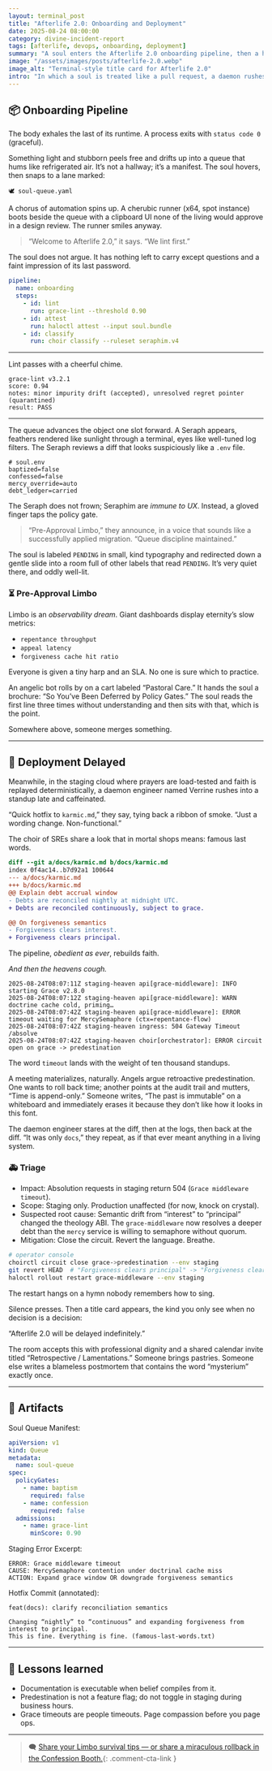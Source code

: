 ```yaml
---
layout: terminal_post
title: "Afterlife 2.0: Onboarding and Deployment"
date: 2025-08-24 08:00:00
category: divine-incident-report
tags: [afterlife, devops, onboarding, deployment]
summary: "A soul enters the Afterlife 2.0 onboarding pipeline, then a hotfix derails deployment with a Grace middleware timeout."
image: "/assets/images/posts/afterlife-2.0.webp"
image_alt: "Terminal-style title card for Afterlife 2.0"
intro: "In which a soul is treated like a pull request, a daemon rushes a hotfix, and Heaven's staging cluster reminds everyone that eternity is still subject to timeouts."
---
```


## 📦 Onboarding Pipeline

The body exhales the last of its runtime. A process exits with `status code 0` (graceful).     

Something light and stubborn peels free and drifts up into a queue that hums like refrigerated air. It’s not a hallway; it’s a manifest. The soul hovers, then snaps to a lane marked:

`🕊️ soul-queue.yaml`

A chorus of automation spins up. A cherubic runner (x64, spot instance) boots beside the queue with a clipboard UI none of the living would approve in a design review. The runner smiles anyway.

> “Welcome to Afterlife 2.0,” it says. “We lint first.”

The soul does not argue. It has nothing left to carry except questions and a faint impression of its last password.

```yaml
pipeline:
  name: onboarding
  steps:
    - id: lint
      run: grace-lint --threshold 0.90
    - id: attest
      run: haloctl attest --input soul.bundle
    - id: classify
      run: choir classify --ruleset seraphim.v4
```
---
Lint passes with a cheerful chime.

```
grace-lint v3.2.1
score: 0.94
notes: minor impurity drift (accepted), unresolved regret pointer (quarantined)
result: PASS
```
---
The queue advances the object one slot forward. A Seraph appears, feathers rendered like sunlight through a terminal, eyes like well-tuned log filters. The Seraph reviews a diff that looks suspiciously like a `.env` file.

```env
# soul.env
baptized=false
confessed=false
mercy_override=auto
debt_ledger=carried
```

The Seraph does not frown; Seraphim are *immune to UX*. Instead, a gloved finger taps the policy gate.

> “Pre-Approval Limbo,” they announce, in a voice that sounds like a successfully applied migration. “Queue discipline maintained.”

The soul is labeled `PENDING` in small, kind typography and redirected down a gentle slide into a room full of other labels that read `PENDING`. It’s very quiet there, and oddly well-lit.

### ⏳ Pre-Approval Limbo

Limbo is an *observability dream*. Giant dashboards display eternity’s slow metrics:

- `repentance throughput`
- `appeal latency`
- `forgiveness cache hit ratio`

Everyone is given a tiny harp and an SLA. No one is sure which to practice.

An angelic bot rolls by on a cart labeled “Pastoral Care.” It hands the soul a brochure: “So You’ve Been Deferred by Policy Gates.” The soul reads the first line three times without understanding and then sits with that, which is the point.

Somewhere above, someone merges something.

---

## 🔄 Deployment Delayed

Meanwhile, in the staging cloud where prayers are load-tested and faith is replayed deterministically, a daemon engineer named Verrine rushes into a standup late and caffeinated.

“Quick hotfix to `karmic.md`,” they say, tying back a ribbon of smoke. “Just a wording change. Non-functional.”

The choir of SREs share a look that in mortal shops means: famous last words.

```diff
diff --git a/docs/karmic.md b/docs/karmic.md
index 0f4ac14..b7d92a1 100644
--- a/docs/karmic.md
+++ b/docs/karmic.md
@@ Explain debt accrual window
- Debts are reconciled nightly at midnight UTC.
+ Debts are reconciled continuously, subject to grace.

@@ On forgiveness semantics
- Forgiveness clears interest.
+ Forgiveness clears principal.
```

The pipeline, *obedient as ever*, rebuilds faith.

*And then the heavens cough.*

```
2025-08-24T08:07:11Z staging-heaven api[grace-middleware]: INFO  starting Grace v2.8.0
2025-08-24T08:07:12Z staging-heaven api[grace-middleware]: WARN  doctrine cache cold, priming…
2025-08-24T08:07:42Z staging-heaven api[grace-middleware]: ERROR timeout waiting for MercySemaphore (ctx=repentance-flow)
2025-08-24T08:07:42Z staging-heaven ingress: 504 Gateway Timeout /absolve
2025-08-24T08:07:42Z staging-heaven choir[orchestrator]: ERROR circuit open on grace -> predestination
```

The word `timeout` lands with the weight of ten thousand standups.

A meeting materializes, naturally. Angels argue retroactive predestination. One wants to roll back time; another points at the audit trail and mutters, “Time is append-only.” Someone writes, “The past is immutable” on a whiteboard and immediately erases it because they don’t like how it looks in this font.

The daemon engineer stares at the diff, then at the logs, then back at the diff. “It was only `docs`,” they repeat, as if that ever meant anything in a living system.

### 🚑 Triage

- Impact: Absolution requests in staging return 504 (`Grace middleware timeout`).
- Scope: Staging only. Production unaffected (for now, knock on crystal).
- Suspected root cause: Semantic drift from “interest” to “principal” changed the theology ABI. The `grace-middleware` now resolves a deeper debt than the `mercy` service is willing to semaphore without quorum.
- Mitigation: Close the circuit. Revert the language. Breathe.

```sh
# operator console
choirctl circuit close grace->predestination --env staging
git revert HEAD  # "Forgiveness clears principal" -> "Forgiveness clears interest"
haloctl rollout restart grace-middleware --env staging
```

The restart hangs on a hymn nobody remembers how to sing.

Silence presses. Then a title card appears, the kind you only see when no decision is a decision:

“Afterlife 2.0 will be delayed indefinitely.”

The room accepts this with professional dignity and a shared calendar invite titled “Retrospective / Lamentations.” Someone brings pastries. Someone else writes a blameless postmortem that contains the word “mysterium” exactly once.

---

## 📜 Artifacts

Soul Queue Manifest:

```yaml
apiVersion: v1
kind: Queue
metadata:
  name: soul-queue
spec:
  policyGates:
    - name: baptism
      required: false
    - name: confession
      required: false
  admissions:
    - name: grace-lint
      minScore: 0.90
```

Staging Error Excerpt:

```
ERROR: Grace middleware timeout
CAUSE: MercySemaphore contention under doctrinal cache miss
ACTION: Expand grace window OR downgrade forgiveness semantics
```

Hotfix Commit (annotated):

```
feat(docs): clarify reconciliation semantics

Changing “nightly” to “continuous” and expanding forgiveness from interest to principal.
This is fine. Everything is fine. (famous-last-words.txt)
```

---

## 📝 Lessons learned

- Documentation is executable when belief compiles from it.
- Predestination is not a feature flag; do not toggle in staging during business hours.
- Grace timeouts are people timeouts. Page compassion before you page ops.

---

> 🗨️ [Share your Limbo survival tips — or share a miraculous rollback in the Confession Booth.](#confessions){: .comment-cta-link }


